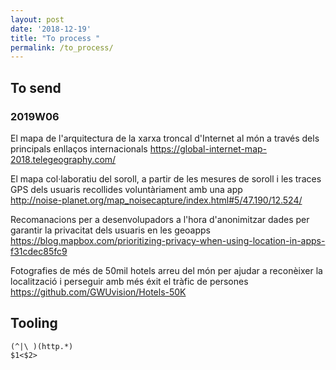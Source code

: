 ```yaml
---
layout: post
date: '2018-12-19'
title: "To process "
permalink: /to_process/
---
```



## To send

### 2019W06

El mapa de l'arquitectura de la xarxa troncal d'Internet al món a través dels principals enllaços internacionals
<https://global-internet-map-2018.telegeography.com/>

El mapa col·laboratiu del soroll, a partir de les mesures de soroll i les traces GPS dels usuaris recollides voluntàriament amb una app   
<http://noise-planet.org/map_noisecapture/index.html#5/47.190/12.524/>

Recomanacions per a desenvolupadors a l'hora d'anonimitzar dades per garantir la privacitat dels usuaris en les geoapps   
<https://blog.mapbox.com/prioritizing-privacy-when-using-location-in-apps-f31cdec85fc9>

Fotografies de més de 50mil hotels arreu del món per ajudar a reconèixer la localització i perseguir amb més éxit el tràfic de persones   
<https://github.com/GWUvision/Hotels-50K>

## Tooling

```text
(^|\ )(http.*)
$1<$2>
```
